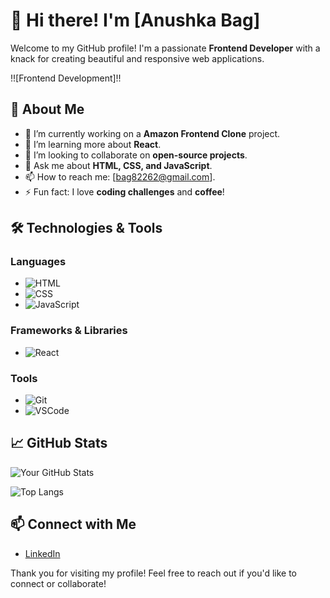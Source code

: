 # 👋 Hi there! I'm [Anushka Bag]

Welcome to my GitHub profile! I'm a passionate **Frontend Developer** with a knack for creating beautiful and responsive web applications.

!![Frontend Development]!!
## 🌱 About Me

- 🔭 I’m currently working on a **Amazon Frontend Clone** project.
- 🌱 I’m learning more about **React**.
- 👯 I’m looking to collaborate on **open-source projects**.
- 💬 Ask me about **HTML, CSS, and JavaScript**.
- 📫 How to reach me: [bag82262@gmail.com].
- ⚡ Fun fact: I love **coding challenges** and **coffee**!

## 🛠️ Technologies & Tools

### Languages
- ![HTML](https://img.shields.io/badge/HTML-E34F26?style=for-the-badge&logo=html5&logoColor=white)
- ![CSS](https://img.shields.io/badge/CSS-1572B6?style=for-the-badge&logo=css3&logoColor=white)
- ![JavaScript](https://img.shields.io/badge/JavaScript-F7DF1E?style=for-the-badge&logo=javascript&logoColor=black)

### Frameworks & Libraries
- ![React](https://img.shields.io/badge/React-61DAFB?style=for-the-badge&logo=react&logoColor=black)

### Tools
- ![Git](https://img.shields.io/badge/Git-F05032?style=for-the-badge&logo=git&logoColor=white)
- ![VSCode](https://img.shields.io/badge/Visual%20Studio%20Code-007ACC?style=for-the-badge&logo=visual-studio-code&logoColor=white)

## 📈 GitHub Stats

![Your GitHub Stats](https://github-readme-stats.vercel.app/api?username=anushka44-bot&show_icons=true&hide_title=true&count_private=true&theme=radical)

![Top Langs](https://github-readme-stats.vercel.app/api/top-langs/?username=anushka44-bot&layout=compact&theme=radical)

## 📫 Connect with Me

- [LinkedIn](https://www.linkedin.com/in/anushka-bag-4a3a52288)

Thank you for visiting my profile! Feel free to reach out if you'd like to connect or collaborate!
